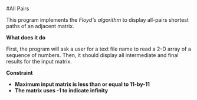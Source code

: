 #All Pairs

<p>This program implements the <i>Floyd's algorithm</i> to display all-pairs shortest paths of an adjacent matrix.</p>

<b>What does it do</b>
<p>
First, the program will ask a user for a text file name to read a 2-D array of a sequence of numbers. Then, it should display all
intermediate and final results for the input matrix.
</p>

<b>Constraint<b>
* Maximum input matrix is less than or equal to 11-by-11
* The matrix uses -1 to indicate infinity


